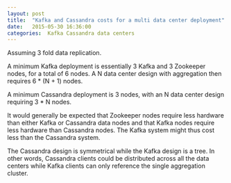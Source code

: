 ```yaml
---
layout: post
title:  "Kafka and Cassandra costs for a multi data center deployment"
date:   2015-05-30 16:36:00
categories:  Kafka Cassandra data centers
---
```


Assuming 3 fold data replication.

A minimum Kafka deployment is essentially 3 Kafka and 3 Zookeeper nodes, for a total of 6 nodes.
A N data center design with aggregation then requires 6 * (N + 1) nodes. 

A minimum Cassandra deployment is 3 nodes, with an N data center design requiring 3 * N nodes. 

It would generally be expected that Zookeeper nodes require less hardware than either Kafka or Cassandra data nodes and 
that Kafka nodes require less hardware than Cassandra nodes. The Kafka system might thus cost less than the Cassandra system.

The Cassandra design is symmetrical while the Kafka design is a tree.
In other words, Cassandra clients could be distributed across all the data centers while Kafka clients can only reference the single
aggregation cluster.












